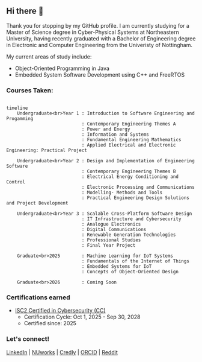 ## Hi there 👋

Thank you for stopping by my GitHub profile. I am currently studying for a Master of Science degree in Cyber-Physical Systems at Northeastern University, having recently graduated with a Bachelor of Engineering degree in Electronic and Computer Engineering from the Univeristy of Nottingham.

My current areas of study include:

* Object-Oriented Programming in Java
* Embedded System Software Development using C++ and FreeRTOS

### Courses Taken:

```mermaid

timeline
    Undergraduate<br>Year 1 : Introduction to Software Engineering and Progamming
                            : Contemporary Engineering Themes A
                            : Power and Energy
                            : Information and Systems
                            : Fundamental Engineering Mathematics
                            : Applied Electrical and Electronic Engineering: Practical Project

    Undergraduate<br>Year 2 : Design and Implementation of Engineering Software
                            : Contemporary Engineering Themes B
                            : Electrical Energy Conditioning and Control
                            : Electronic Processing and Communications
                            : Modelling- Methods and Tools
                            : Practical Engineering Design Solutions and Project Development

    Undergraduate<br>Year 3 : Scalable Cross-Platform Software Design
                            : IT Infrastructure and Cybersecurity
                            : Analogue Electronics
                            : Digital Communications
                            : Renewable Generation Technologies
                            : Professional Studies
                            : Final Year Project

    Graduate<br>2025        : Machine Learning for IoT Systems
                            : Fundamentals of the Internet of Things
                            : Embedded Systems for IoT
                            : Concepts of Object-Oriented Design

    Graduate<br>2026        : Coming Soon

```

### Certifications earned

* [ISC2 Certified in Cybersecurity (CC)](https://www.credly.com/badges/58cd4242-2597-4c6e-a31a-fe79deb416dd/public_url)
  * Certification Cycle: Oct 1, 2025 - Sep 30, 2028
  * Certified since: 2025


### Let's connect!

[LinkedIn](https://linkedin.com/in/sohampatwardhan149) | [NUworks](https://northeastern-csm.symplicity.com/profiles/soham.patwardhan) | [Credly](https://www.credly.com/users/soham-patwardhan.03e8b3a6/) | [ORCID](https://orcid.org/0000-0001-7257-0422) | [Reddit](https://reddit.com/u/sohampatwardhan)

<!--
**sohampatwardhan/sohampatwardhan** is a ✨ _special_ ✨ repository because its `README.md` (this file) appears on your GitHub profile.

Here are some ideas to get you started:

- 🔭 I’m currently working on ...
- 🌱 I’m currently learning ...
- 👯 I’m looking to collaborate on ...
- 🤔 I’m looking for help with ...
- 💬 Ask me about ...
- 📫 How to reach me: ...
- 😄 Pronouns: ...
- ⚡ Fun fact: ...
-->
